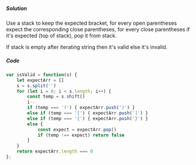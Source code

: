 ##### Solution

Use a stack to keep the expected bracket, for every open parentheses expect the corresponding close parentheses, for every close parentheses if it's expected (top of stack), pop it from stack.

If stack is empty after iterating string then it's valid else it's invalid.

##### Code

```javascript
var isValid = function(s) {
    let expectArr = []
    s = s.split('')
    for (let i = 0; i < s.length; i++) {
        const temp = s.shift()
        i--
        if (temp === '(') { expectArr.push(')') }
        else if (temp === '[') { expectArr.push(']') }
        else if (temp === '{') { expectArr.push('}') }
        else {
            const expect = expectArr.pop()
            if (temp !== expect) return false
        }
    }
    return expectArr.length === 0
};
```


